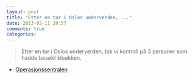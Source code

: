 ```yaml
---
layout: post
title: "Etter en tur i Oslos underverden, ..."
date: 2013-02-11 20:57
comments: true
categories: 
---
```

> Etter en tur i Oslos underverden, tok vi kontroll på 3 personer som hadde besøkt kloakken.
- [Operasjonssentralen](http://twitter.com/oslopolitiops/statuses/301193169343762433)
